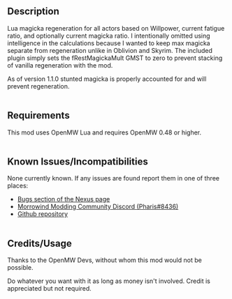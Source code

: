 ## Description

Lua magicka regeneration for all actors based on Willpower, current fatigue ratio, and optionally current magicka ratio. I intentionally omitted using intelligence in the
calculations because I wanted to keep max magicka separate from regeneration unlike in Oblivion and Skyrim. The included plugin simply sets the fRestMagickaMult GMST to zero to prevent stacking of vanilla regeneration with the mod.

As of version 1.1.0 stunted magicka is properly accounted for and will prevent regeneration.
<br><br>

## Requirements

This mod uses OpenMW Lua and requires OpenMW 0.48 or higher.
<br><br>

## Known Issues/Incompatibilities

None currently known. If any issues are found report them in one of three places:

- [Bugs section of the Nexus page]( https://www.nexusmods.com/morrowind/mods/52779?tab=bugs )
- [Morrowind Modding Community Discord (Pharis#8436)]( https://discord.me/mwmods )
- [Github repository]( https://github.com/PharisMods/pharis-magicka=regeneration )
<br><br>

## Credits/Usage

Thanks to the OpenMW Devs, without whom this mod would not be possible.

Do whatever you want with it as long as money isn't involved. Credit is appreciated but not required.
